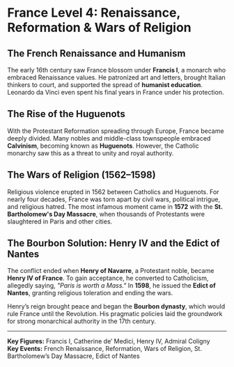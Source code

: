 # France Level 4: Renaissance, Reformation & Wars of Religion

## The French Renaissance and Humanism
The early 16th century saw France blossom under **Francis I**, a monarch who embraced Renaissance values. He patronized art and letters, brought Italian thinkers to court, and supported the spread of **humanist education**. Leonardo da Vinci even spent his final years in France under his protection.

## The Rise of the Huguenots
With the Protestant Reformation spreading through Europe, France became deeply divided. Many nobles and middle-class townspeople embraced **Calvinism**, becoming known as **Huguenots**. However, the Catholic monarchy saw this as a threat to unity and royal authority.

## The Wars of Religion (1562–1598)
Religious violence erupted in 1562 between Catholics and Huguenots. For nearly four decades, France was torn apart by civil wars, political intrigue, and religious hatred. The most infamous moment came in **1572** with the **St. Bartholomew's Day Massacre**, when thousands of Protestants were slaughtered in Paris and other cities.

## The Bourbon Solution: Henry IV and the Edict of Nantes
The conflict ended when **Henry of Navarre**, a Protestant noble, became **Henry IV of France**. To gain acceptance, he converted to Catholicism, allegedly saying, *"Paris is worth a Mass."* In **1598**, he issued the **Edict of Nantes**, granting religious toleration and ending the wars.

Henry’s reign brought peace and began the **Bourbon dynasty**, which would rule France until the Revolution. His pragmatic policies laid the groundwork for strong monarchical authority in the 17th century.

---

**Key Figures:** Francis I, Catherine de’ Medici, Henry IV, Admiral Coligny  
**Key Events:** French Renaissance, Reformation, Wars of Religion, St. Bartholomew’s Day Massacre, Edict of Nantes
